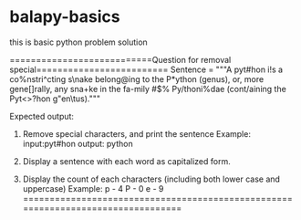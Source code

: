 balapy-basics
=============

this is basic python problem solution

===========================Question for removal special=========================
Sentence = """A pyt#hon i!s a co%nstri^cting s\nake belong@ing to the
P*ython (genus), or, more gene[]rally, any sna+ke in the fa-mily #$%
Py/thoni%dae (cont/aining the Pyt<>?hon g"en\tus)."""

Expected output:
1) Remove special characters, and print the sentence
Example: input:pyt#hon
              output: python

2) Display a sentence with each word as capitalized form.

3) Display the count of each characters (including both lower case and
uppercase)
Example: p - 4
		 P - 0
         e - 9
=================================================================================
